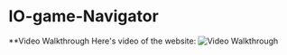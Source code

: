 # IO-game-Navigator

**Video Walkthrough
Here's video of the website:
<img src='walkthrough.gif' title='Video Walkthrough' width='' alt='Video Walkthrough' />
